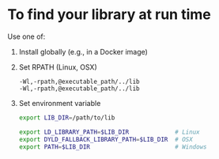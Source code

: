 # To find your library at run time

Use one of:
1. Install globally (e.g., in a Docker image)

2. Set RPATH (Linux, OSX)
   ```
   -Wl,-rpath,@executable_path/../lib
   -Wl,-rpath,@executable_path/../lib
   ```

3. Set environment variable
   ```bash
   export LIB_DIR=/path/to/lib

   export LD_LIBRARY_PATH=$LIB_DIR             # Linux
   export DYLD_FALLBACK_LIBRARY_PATH=$LIB_DIR  # OSX
   export PATH=$LIB_DIR                        # Windows
   ```
